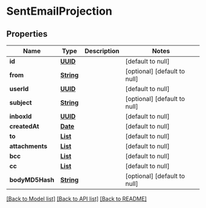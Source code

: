# SentEmailProjection
## Properties

Name | Type | Description | Notes
------------ | ------------- | ------------- | -------------
**id** | [**UUID**](UUID) |  | [default to null]
**from** | [**String**](string) |  | [optional] [default to null]
**userId** | [**UUID**](UUID) |  | [default to null]
**subject** | [**String**](string) |  | [optional] [default to null]
**inboxId** | [**UUID**](UUID) |  | [default to null]
**createdAt** | [**Date**](DateTime) |  | [default to null]
**to** | [**List**](string) |  | [default to null]
**attachments** | [**List**](string) |  | [default to null]
**bcc** | [**List**](string) |  | [default to null]
**cc** | [**List**](string) |  | [default to null]
**bodyMD5Hash** | [**String**](string) |  | [optional] [default to null]

[[Back to Model list]](../README#documentation-for-models) [[Back to API list]](../README#documentation-for-api-endpoints) [[Back to README]](../README)

